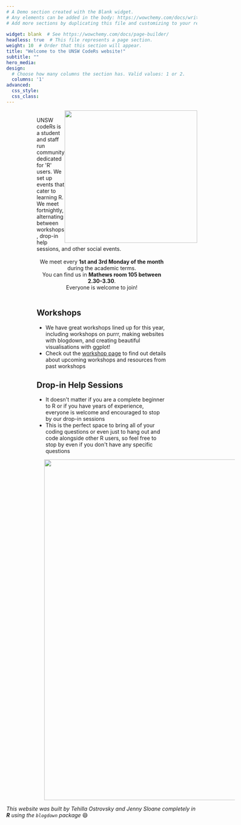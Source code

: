 ```yaml
---
# A Demo section created with the Blank widget.
# Any elements can be added in the body: https://wowchemy.com/docs/writing-markdown-latex/
# Add more sections by duplicating this file and customizing to your requirements.
 
widget: blank  # See https://wowchemy.com/docs/page-builder/
headless: true  # This file represents a page section.
weight: 10  # Order that this section will appear.
title: "Welcome to the UNSW CodeRs website!"
subtitle: ""
hero_media: 
design:
  # Choose how many columns the section has. Valid values: 1 or 2.
  columns: '1'
advanced:
  css_style: 
  css_class: 
---
```



<img src="/home/welcome_files/logo.png" width=350 style = "margin-left: 0px; margin-right: 0px; float:right;" >


<div style = "margin-left: 80px; margin-right: 80px;">

<br>
UNSW codeRs is a student and staff run community dedicated for 'R' users. We set up events that cater to learning R. We meet fortnightly, alternating between workshops, drop-in help sessions, and other social events. <br><br>

<div style = "text-align: center">
We meet every <strong> 1st and 3rd Monday of the month </strong> during the academic terms. <br> 
You can find us in <strong> Mathews room 105 between 2.30-3.30</strong>. <br> Everyone is welcome to join!<br><br>
</div>

## **Workshops**

- We have great workshops lined up for this year, including workshops on purrr, making websites with blogdown, and creating beautiful visualisations with ggplot!
- Check out the [workshop page](https://unsw-coders.netlify.app/workshops/) to find out details about upcoming workshops and resources from past workshops

## **Drop-in Help Sessions** 

- It doesn't matter if you are a complete beginner to R or if you have years of experience, everyone is welcome and encouraged to stop by our drop-in sessions
- This is the perfect space to bring all of your coding questions or even just to hang out and code alongside other R users, so feel free to stop by even if you don't have any specific questions 
</div>


<img src="/home/welcome_files/Flyer_Events.png" width=900 style = "margin-left: 100px; margin-right: 0px; float:center;" >

<br>

*This website was built by Tehilla Ostrovsky and Jenny Sloane completely in **R** using the `blogdown` package* :smile:
